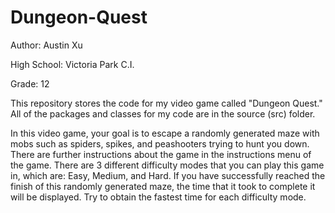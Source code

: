 # Dungeon-Quest
Author: Austin Xu

High School: Victoria Park C.I.

Grade: 12

This repository stores the code for my video game called "Dungeon Quest." All of the packages and classes for my code are in the source (src) folder.

In this video game, your goal is to escape a randomly generated maze with mobs such as spiders, spikes, and peashooters trying to hunt you down.
There are further instructions about the game in the instructions menu of the game.
There are 3 different difficulty modes that you can play this game in, which are: Easy, Medium, and Hard.
If you have successfully reached the finish of this randomly generated maze, the time that it took to complete it will be displayed.
Try to obtain the fastest time for each difficulty mode.

